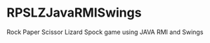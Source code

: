 RPSLZJavaRMISwings
==================

Rock Paper Scissor Lizard Spock game using JAVA RMI and Swings
